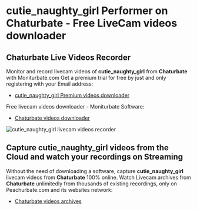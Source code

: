 # cutie_naughty_girl Performer on Chaturbate - Free LiveCam videos downloader

## Chaturbate Live Videos Recorder

Monitor and record livecam videos of **cutie_naughty_girl** from **Chaturbate** with Moniturbate.com
Get a premium trial for free by just and only registering with your Email address:
* [cutie_naughty_girl Premium videos downloader](https://moniturbate.com/request-demo-licence-key.html)

Free livecam videos downloader - Moniturbate Software:
* [Chaturbate videos downloader](https://moniturbate.com/moniturbate-download-software.html)

![cutie_naughty_girl livecam videos recorder](https://peachurnet.com/templates/moniturbate-software.png)


## Capture cutie_naughty_girl videos from the Cloud and watch your recordings on Streaming

Without the need of downloading a software, capture **cutie_naughty_girl** livecam videos from **Chaturbate** 100% online.
Watch Livecam archives from **Chaturbate** unlimitedly from thousands of existing recordings, only on Peachurbate.com and its websites network:
* [Chaturbate videos archives](https://peachurnet.com/)